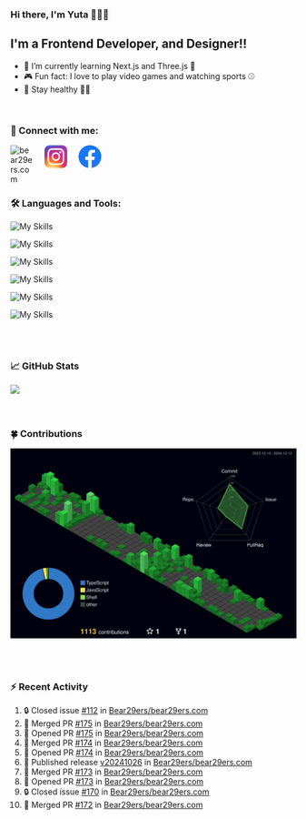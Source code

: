 ### Hi there, I'm Yuta 🤟🏻🐻

## I'm a Frontend Developer, and Designer!!

- 🌱 I’m currently learning Next.js and Three.js 🤣
- 🎮 Fun fact: I love to play video games and watching sports ⚾️
- 🏃 Stay healthy 🏋🏻

<br />

### :wave: Connect with me:

[<img align="left" alt="bear29ers.com" width="40px" src="https://user-images.githubusercontent.com/39920490/156489586-f125813b-e344-46d6-9306-f5786684b976.jpg" style="margin-right: 20px;" />](https://bear29ers.com)
[<img align="left" alt="Yuta Okuma | Instagram" width="40px" src="https://github.com/github/explore/blob/main/topics/instagram/instagram.png?raw=true" style="margin-right: 20px;" />](https://www.instagram.com/bear29ers/)
[<img align="left" alt="Yuta Okuma | Facebook" width="40px" src="https://github.com/github/explore/blob/main/topics/facebook/facebook.png?raw=true" style="margin-right: 20px;" />](https://www.facebook.com/bear29ers/)

<!-- [<img align="left" alt="Yuta Okuma | Wantedly" width="40px" src="https://user-images.githubusercontent.com/39920490/156489528-fdc520d6-10f1-43b6-8bf8-fadf8dcf1a90.jpg" style="margin-right: 20px;" />](https://www.wantedly.com/id/yuta_okuma_b) -->

<br />
<br />
<br />
<br />

### :hammer_and_wrench: Languages and Tools:

![My Skills](https://skillicons.dev/icons?i=html,css,sass,bootstrap,tailwind,js,ts,jquery,threejs,react)

![My Skills](https://skillicons.dev/icons?i=styledcomponents,emotion,materialui,nextjs,vercel,vue,nuxt,pinia,nodejs,express)

![My Skills](https://skillicons.dev/icons?i=webpack,vite,jest,vitest,babel,regex,npm,pnpm,php,laravel)

![My Skills](https://skillicons.dev/icons?i=mysql,sqlite,docker,git,github,githubactions,aws,firebase,vim,neovim)

![My Skills](https://skillicons.dev/icons?i=linux,bash,lua,markdown,svg,webstorm,vscode,atom,figma,xd)

![My Skills](https://skillicons.dev/icons?i=ps,ai,pr,ae,postman,sentry,codepen,stackoverflow,discord,apple)

<br />
<br />

### :chart_with_upwards_trend: GitHub Stats

<div style="display: flex;">
    <a href="https://github.com/Bear29ers">
        <img height="220px;" src="https://github-readme-stats-bear29ers.vercel.app/api?username=Bear29ers&show_icons=true&theme=bear">
    </a>
</div>

<br />
<br />

### :four_leaf_clover: Contributions

![](./profile-3d-contrib/profile-night-green.svg)

<br />
<br />

### :zap: Recent Activity

<!--START_SECTION:activity-->

1. 🔒 Closed issue [#112](https://github.com/Bear29ers/bear29ers.com/issues/112) in [Bear29ers/bear29ers.com](https://github.com/Bear29ers/bear29ers.com)
2. 🎉 Merged PR [#175](https://github.com/Bear29ers/bear29ers.com/pull/175) in [Bear29ers/bear29ers.com](https://github.com/Bear29ers/bear29ers.com)
3. 💪 Opened PR [#175](https://github.com/Bear29ers/bear29ers.com/pull/175) in [Bear29ers/bear29ers.com](https://github.com/Bear29ers/bear29ers.com)
4. 🎉 Merged PR [#174](https://github.com/Bear29ers/bear29ers.com/pull/174) in [Bear29ers/bear29ers.com](https://github.com/Bear29ers/bear29ers.com)
5. 💪 Opened PR [#174](https://github.com/Bear29ers/bear29ers.com/pull/174) in [Bear29ers/bear29ers.com](https://github.com/Bear29ers/bear29ers.com)
6. 🚀 Published release [v20241026](https://github.com/Bear29ers/bear29ers.com/releases/tag/v20241026) in [Bear29ers/bear29ers.com](https://github.com/Bear29ers/bear29ers.com)
7. 🎉 Merged PR [#173](https://github.com/Bear29ers/bear29ers.com/pull/173) in [Bear29ers/bear29ers.com](https://github.com/Bear29ers/bear29ers.com)
8. 💪 Opened PR [#173](https://github.com/Bear29ers/bear29ers.com/pull/173) in [Bear29ers/bear29ers.com](https://github.com/Bear29ers/bear29ers.com)
9. 🔒 Closed issue [#170](https://github.com/Bear29ers/bear29ers.com/issues/170) in [Bear29ers/bear29ers.com](https://github.com/Bear29ers/bear29ers.com)
10. 🎉 Merged PR [#172](https://github.com/Bear29ers/bear29ers.com/pull/172) in [Bear29ers/bear29ers.com](https://github.com/Bear29ers/bear29ers.com)

<!--END_SECTION:activity-->
